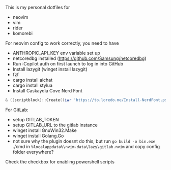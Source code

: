 This is my personal dotfiles for
- neovim
- vim
- rider
- komorebi

For neovim config to work correctly, you need to have
- ANTHROPIC_API_KEY env variable set up
- netcoredbg installed (https://github.com/Samsung/netcoredbg)
- Run :Copilot auth on first launch to log in into GitHub
- Install lazygit (winget install lazygit)
- fzf
- cargo install aichat
- cargo install stylua
- Install Caskaydia Cove Nerd Font 
```powershell
& ([scriptblock]::Create((iwr 'https://to.loredo.me/Install-NerdFont.ps1')))
```

For GitLab:
- setup GITLAB_TOKEN 
- setup GITLAB_URL to the gitlab instance
- winget install GnuWin32.Make
- winget install Golang.Go
- not sure why the plugin doesnt do this, but run
`go build -o bin.exe` ./cmd in `%localappdata%\nvim-data\lazy\gitlab.nvim`
and copy config folder everywhere?
 

Check the checkbox for enabling powershell scripts
